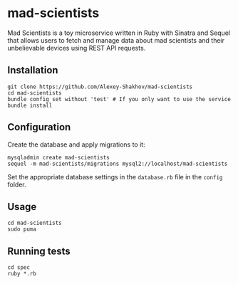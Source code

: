# mad-scientists
Mad Scientists is a toy microservice written in Ruby with Sinatra and Sequel that allows users to fetch and manage data about mad scientists and their unbelievable devices using REST API requests.

## Installation
```shell
git clone https://github.com/Alexey-Shakhov/mad-scientists
cd mad-scientists
bundle config set without 'test' # If you only want to use the service
bundle install
```

## Configuration
Create the database and apply migrations to it:
```shell
mysqladmin create mad-scientists
sequel -m mad-scientists/migrations mysql2://localhost/mad-scientists
```
Set the appropriate database settings in the `database.rb` file in the `config` folder.

## Usage
```shell
cd mad-scientists
sudo puma
```

## Running tests
```shell
cd spec
ruby *.rb
```
